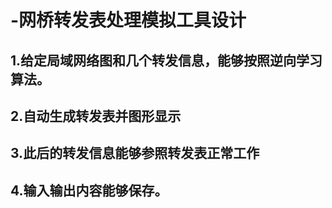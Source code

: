# -网桥转发表处理模拟工具设计
## 1.给定局域网络图和几个转发信息，能够按照逆向学习算法。 
## 2.自动生成转发表并图形显示
## 3.此后的转发信息能够参照转发表正常工作 
## 4.输入输出内容能够保存。
